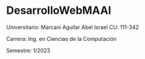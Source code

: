 # DesarrolloWebMAAI

Universitario: Marcani Aguilar Abel Israel CU: 111-342

Carrera: Ing. en Ciencias de la Computación

Semestre: 1/2023

